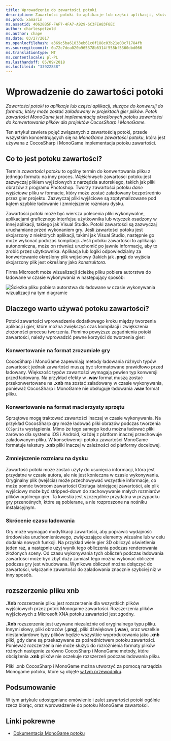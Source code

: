 ```yaml
---
title: Wprowadzenie do zawartości potoki
description: Zawartości potoki to aplikacje lub części aplikacji, służące do konwersji do formatu, który może zostać załadowany w projektach gier plików. Potok zawartości MonoGame jest implementacją określonych potoku zawartości do konwertowania plików dla projektów CocosSharp i MonoGame.
ms.prod: xamarin
ms.assetid: 40628B5F-FAF7-4FA7-A929-6C3FEA83F8EC
author: charlespetzold
ms.author: chape
ms.date: 03/27/2017
ms.openlocfilehash: a369c5ba61033eb61c0f188c03b21e08c71784fb
ms.sourcegitcommit: 0a72c7dea020b965378b6314f558bf5360dbd066
ms.translationtype: MT
ms.contentlocale: pl-PL
ms.lasthandoff: 05/09/2018
ms.locfileid: "33922838"
---
```

# <a name="introduction-to-content-pipelines"></a>Wprowadzenie do zawartości potoki

_Zawartości potoki to aplikacje lub części aplikacji, służące do konwersji do formatu, który może zostać załadowany w projektach gier plików. Potok zawartości MonoGame jest implementacją określonych potoku zawartości do konwertowania plików dla projektów CocosSharp i MonoGame._

Ten artykuł zawiera pojęć związanych z zawartością potoki, przede wszystkim koncentrujących się na *MonoGame zawartości potoku*, która jest używana z CocosSharp i MonoGame implementacja potoku zawartości.


## <a name="what-is-a-content-pipeline"></a>Co to jest potoku zawartości?

Termin *zawartości potoku* to ogólny termin do konwertowania pliku z jednego formatu na inny proces. *Wejściowych* zawartości potoku jest zazwyczaj plikiem wyjściowych z narzędzia autorskiego, takich jak pliki obrazów z programu Photoshop. Tworzy zawartości potoku *dane wyjściowe* pliku w formacie, który może zostać załadowany bezpośrednio przez gier projektu. Zazwyczaj pliki wyjściowe są zoptymalizowane pod kątem szybkie ładowanie i zmniejszenie rozmiaru dysku.

Zawartości potoki może być wiersza polecenia pliki wykonywalne, aplikacjami graficznego interfejsu użytkownika lub wtyczek osadzony w innej aplikacji, takiego jak Visual Studio. Potoki zawartości są zazwyczaj uruchamiane przed wykonaniem gry. Jeśli zawartości potoku jest skojarzony z niektórych aplikacji, takimi jak Visual Studio, następnie go może wykonać podczas kompilacji. Jeśli potoku zawartości to aplikacja autonomiczna, może on również uruchomić po jawnie informację, aby to zrobić przez użytkownika. Aplikacja lub logiki odpowiedzialny za konwertowanie określony plik wejściowy (takich jak **.png**) do wyjścia skojarzony plik jest określany jako *konstruktora*. 

Firma Microsoft może wizualizacji ścieżkę pliku pobiera autorstwa do ładowane w czasie wykonywania w następujący sposób:

![](introduction-images/image1.png "Ścieżka pliku pobiera autorstwa do ładowane w czasie wykonywania wizualizacji na tym diagramie")

## <a name="why-use-a-content-pipeline"></a>Dlaczego warto używać potoku zawartości?

Potoki zawartości wprowadzenie dodatkowego kroku między tworzenia aplikacji i gier, które można zwiększyć czas kompilacji i zwiększenia złożoności procesu tworzenia. Pomimo powyższe zagadnienia potoki zawartości, należy wprowadzić pewne korzyści do tworzenia gier:


### <a name="converting-to-a-format-understood-by-the-game"></a>Konwertowanie na format zrozumiałe gry

CocosSharp i MonoGame zapewniają metody ładowania różnych typów zawartości; jednak zawartości muszą być sformatowane prawidłowo przed ładowany. Większość typów zawartości wymagają pewien typ konwersji przed ładowany. Na przykład efekty w **.wav** format muszą zostać przekonwertowane na **.xnb** ma zostać załadowany w czasie wykonywania, ponieważ CocosSharp i MonoGame nie obsługuje ładowania **.wav** format pliku.


### <a name="converting-to-a-format-native-to-the-hardware"></a>Konwertowanie na format macierzysty sprzętu

Sprzętowe mogą traktować zawartości inaczej w czasie wykonywania. Na przykład CocosSharp gry może ładować pliki obrazów podczas tworzenia `CCSprite` wystąpienia. Mimo że tego samego kodu można ładować pliki zarówno dla systemu iOS i Android, każdej z platform inaczej przechowuje załadowanym pliku. W konsekwencji potoku zawartości MonoGame formatuje tekstury **.xnb** pliki inaczej w zależności od platformy docelowej.


### <a name="reducing-size-on-disk"></a>Zmniejszenie rozmiaru na dysku 

Zawartość potoki może zostać użyty do usunięcia informacji, która jest przydatne w czasie autora, ale nie jest konieczna w czasie wykonywania. Oryginalny plik (wejścia) może przechowywać wszystkie informacje, co może pomóc twórcom zawartości Obsługa istniejącej zawartości, ale plik wyjściowy może być stripped-down do zachowywanie małych rozmiarów plików ogólnego gier. Ta kwestia jest szczególnie przydatna w przypadku gry przenośnych, które są pobierane, a nie rozproszone na nośniku instalacyjnym.


### <a name="reducing-load-time"></a>Skrócenie czasu ładowania

Gry może wymagać modyfikacji zawartości, aby poprawić wydajność środowiska uruchomieniowego, zwiększające elementy wizualne lub w celu dodania nowych funkcji. Na przykład wiele gier 3D obliczyć oświetlenia jeden raz, a następnie użyj wynik tego obliczenia podczas renderowania złożonych sceny. Od czasu wykonywania tych obliczeń podczas ładowania zawartości może być zbyt duży zamiast tego można wykonać obliczeń podczas gry jest wbudowana. Wynikowa obliczeń można dołączyć do zawartości, włączanie zawartości do załadowania znacznie szybciej niż w inny sposób. 


## <a name="xnb-file-extension"></a>rozszerzenie pliku xnb

**.Xnb** rozszerzenie pliku jest rozszerzenie dla wszystkich plików wyjściowych przez potok Monogame zawartości. Rozszerzenia plików wyjściowych z Microsoft XNA potoku zawartości jest zgodny.

**.Xnb** rozszerzenie jest używane niezależnie od oryginalnego typu pliku. Innymi słowy, pliki obrazów (**.png**), pliki dźwiękowe (**.wav**), oraz wszelkie niestandardowe typy plików będzie wszystkie wyprodukowania jako **.xnb** pliki, gdy dane są przekazywane za pośrednictwem potoku zawartości. Ponieważ rozszerzenia nie może służyć do rozróżnienia formaty plików różnych następnie zarówno CocosSharp i MonoGame metody, które obciążenia **.xnb** plików nie oczekuje rozszerzeń podczas ładowania pliku.

Pliki .xnb CocosSharp i MonoGame można utworzyć za pomocą narzędzia Monogame potoku, które są objęte [w tym przewodniku](~/graphics-games/cocossharp/content-pipeline/walkthrough.md).


## <a name="summary"></a>Podsumowanie

W tym artykule udostępniane omówienie i zalet zawartości potoki ogólnie rzecz biorąc, oraz wprowadzenie do potoku MonoGame zawartości.

## <a name="related-links"></a>Linki pokrewne

- [Dokumentacja MonoGame potoku](http://www.monogame.net/documentation/?page=Pipeline)
